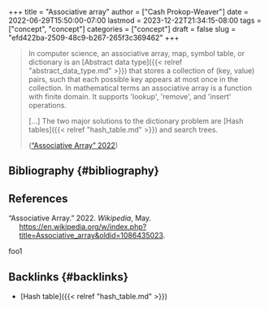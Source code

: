+++
title = "Associative array"
author = ["Cash Prokop-Weaver"]
date = 2022-06-29T15:50:00-07:00
lastmod = 2023-12-22T21:34:15-08:00
tags = ["concept", "concept"]
categories = ["concept"]
draft = false
slug = "efd422ba-2509-48c9-b267-265f3c369462"
+++

> In computer science, an associative array, map, symbol table, or dictionary is an [Abstract data type]({{< relref "abstract_data_type.md" >}}) that stores a collection of (key, value) pairs, such that each possible key appears at most once in the collection. In mathematical terms an associative array is a function with finite domain. It supports 'lookup', 'remove', and 'insert' operations.
>
> [...] The two major solutions to the dictionary problem are [Hash tables]({{< relref "hash_table.md" >}}) and search trees.
>
> (<a href="#citeproc_bib_item_1">“Associative Array” 2022</a>)


## Bibliography {#bibliography}

## References

<style>.csl-entry{text-indent: -1.5em; margin-left: 1.5em;}</style><div class="csl-bib-body">
  <div class="csl-entry"><a id="citeproc_bib_item_1"></a>“Associative Array.” 2022. <i>Wikipedia</i>, May. <a href="https://en.wikipedia.org/w/index.php?title=Associative_array&oldid=1086435023">https://en.wikipedia.org/w/index.php?title=Associative_array&#38;oldid=1086435023</a>.</div>
</div>

foo1


## Backlinks {#backlinks}

-   [Hash table]({{< relref "hash_table.md" >}})
